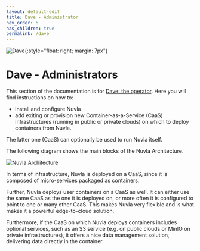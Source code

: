 ```yaml
---
layout: default-edit
title: Dave - Administrator
nav_order: 6
has_children: true
permalink: /dave
---
```


![Dave](/docs/assets/dave.png){:style="float: right; margin: 7px"}

# Dave - Administrators

This section of the documentation is for [Dave: the operator](/users#dave-the-operator).  Here you will find instructions on how to:
* install and configure Nuvla
* add exiting or provision new Container-as-a-Service (CaaS) infrastructures (running in public or private clouds) on which to deploy containers from Nuvla.

The latter one (CaaS) can optionally be used to run Nuvla itself.

The following diagram shows the main blocks of the Nuvla Architecture. 

![Nuvla Architecture](/docs/assets/architecture.png)

In terms of infrastructure, Nuvla is deployed on a CaaS, since it is composed of micro-services packaged as containers.

Further, Nuvla deploys user containers on a CaaS as well.  It can either use the same CaaS as the one it is deployed on, or more often it is configured to point to one or many other CaaS.  This makes Nuvla very flexible and is what makes it a powerful edge-to-cloud solution.

Furthermore, if the CaaS on which Nuvla deploys containers includes optional services, such as an S3 service (e.g. on public clouds or MinIO on private infrastructures), it offers a nice data management solution, delivering data directly in the container.
